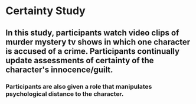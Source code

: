 # Certainty Study

## In this study, participants watch video clips of murder mystery tv shows in which one character is accused of a crime. Participants continually update assessments of certainty of the character's innocence/guilt. 
### Participants are also given a role that manipulates psychological distance to the character. 
